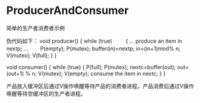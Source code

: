ProducerAndConsumer
===================

简单的生产者消费者示例

伪代码如下：
void  producer()
    { 
       while (true)
　　 {  …
         produce an item in nextp;
         …
　　P(empty);
        P(mutex);
        buffer(in)=nextp;
        in=(in+1)mod% n;
        V(mutex);
        V(full);
        }
    }                                   


void  consumer()
    {
      while (true)
       { P(full);
        P(mutex);
        nextc=buffer(out);
        out=(out+1) % n;
        V(mutex);
        V(empty);
        consume the item in nextc;
       }
   }

产品放入缓冲区后通过V操作唤醒等待产品的消费者进程，产品消费后通过V操作唤醒等待空缓冲区的生产者进程。
